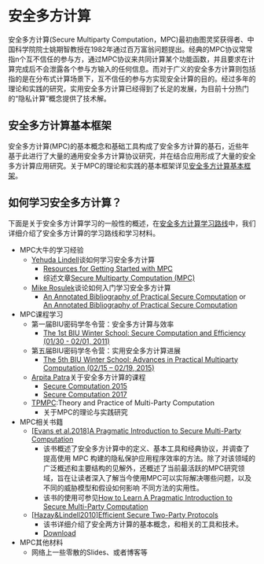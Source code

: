 # 安全多方计算

安全多方计算(Secure Multiparty Computation，MPC)最初由图灵奖获得者、中国科学院院士姚期智教授在1982年通过百万富翁问题提出。经典的MPC协议常常指n个互不信任的参与方，通过MPC协议来共同计算某个功能函数，并且要求在计算完成后不会泄露各个参与方输入的任何信息。而对于广义的安全多方计算则包括指的是在分布式计算场景下，互不信任的参与方实现安全计算的目的。经过多年的理论和实践的研究，实用安全多方计算已经得到了长足的发展，为目前十分热门的“隐私计算”概念提供了技术解。

## 安全多方计算基本框架
安全多方计算(MPC)的基本概念和基础工具构成了安全多方计算的基石，近些年基于此进行了大量的通用安全多方计算协议研究，并在结合应用形成了大量的安全多方计算应用研究。关于MPC的理论和实践的基本框架详见[安全多方计算基本框架](https://github.com/Stu-Yang/HITSZ-SecurityGroup-MPC/tree/main/mpc/mpc-learning/mpc-map/README.md#%E5%AE%89%E5%85%A8%E5%A4%9A%E6%96%B9%E8%AE%A1%E7%AE%97%E5%AD%A6%E4%B9%A0)。

## 如何学习安全多方计算？

下面是关于安全多方计算学习的一般性的概述，在[安全多方计算学习路线](https://github.com/Stu-Yang/HITSZ-SecurityGroup-MPC/tree/main/mpc/mpc-learning/mpc-map/README.md#2-%E5%AE%89%E5%85%A8%E5%A4%9A%E6%96%B9%E8%AE%A1%E7%AE%97%E5%AD%A6%E4%B9%A0%E8%B7%AF%E7%BA%BF)中，我们详细介绍了安全多方计算的学习路线和学习材料。

+ MPC大牛的学习经验
  + [Yehuda Lindell](https://u.cs.biu.ac.il/~lindell/)谈如何学习安全多方计算
    + [Resources for Getting Started with MPC](https://u.cs.biu.ac.il/~lindell/MPC-resources.html)
    + 综述文章[Secure Multiparty Computation (MPC)](https://eprint.iacr.org/2020/300.pdf)
  + [Mike Rosulek](https://web.engr.oregonstate.edu/~rosulekm/)谈论如何入门学习安全多方计算
    + [An Annotated Bibliography of Practical Secure Computation](https://web.engr.oregonstate.edu/~rosulekm/scbib/index.php?n=Main.GettingStarted) or [An Annotated Bibliography of Practical Secure Computation](https://web.engr.oregonstate.edu/~rosulekm/scbib/index.php)
+ MPC课程学习
  + 第一届BIU密码学冬令营：安全多方计算与效率
    + [The 1st BIU Winter School: Secure Computation and Efficiency (01/30 - 02/01, 2011)](https://cyber.biu.ac.il/event/the-1st-biu-winter-school/)
  + 第五届BIU密码学冬令营：实用安全多方计算进展
    + [The 5th BIU Winter School: Advances in Practical Multiparty Computation (02/15 – 02/19, 2015)](https://cyber.biu.ac.il/event/the-5th-biu-winter-school/)
  + [Arpita Patra](https://www.csa.iisc.ac.in/~arpita/index.html)关于安全多方计算的课程
    + [Secure Computation 2015](https://www.csa.iisc.ac.in/~arpita/SecureComputation15.html)
    + [Secure Computation 2017](https://www.csa.iisc.ac.in/~arpita/FoSC17.html)
  + [TPMPC](https://www.multipartycomputation.com/previous-events):Theory and Practice of Multi-Party Computation
    + 关于MPC的理论与实践研究
+ MPC相关书籍
  + [[Evans et al.2018]A Pragmatic Introduction to Secure Multi-Party Computation](https://securecomputation.org/)
    + 该书概述了安全多方计算中的定义、基本工具和经典协议，并调查了提高使用 MPC 构建的隐私保护应用程序效率的方法。除了对该领域的广泛概述和主要结构的见解外，还概述了当前最活跃的MPC研究领域，旨在让读者深入了解当今使用MPC可以实际解决哪些问题，以及不同的威胁模型和假设如何影响 不同方法的实用性。
    + 该书的使用可参见[How to Learn A Pragmatic Introduction to Secure Multi-Party Computation](https://github.com/Stu-Yang/HITSZ-SecurityGroup-MPC/blob/main/mpc/mpc-learning/how-to-learn-pragmatic-mpc.md)
  + [[Hazay&Lindell2010]Efficient Secure Two-Party Protocols](https://u.cs.biu.ac.il/~lindell/efficient-protocols.html)
    + 该书详细介绍了安全两方计算的基本概念，和相关的工具和技术。
    + [Download](https://link.springer.com/book/10.1007/978-3-642-14303-8)
+ MPC其他材料
  + 网络上一些零散的Slides、或者博客等
